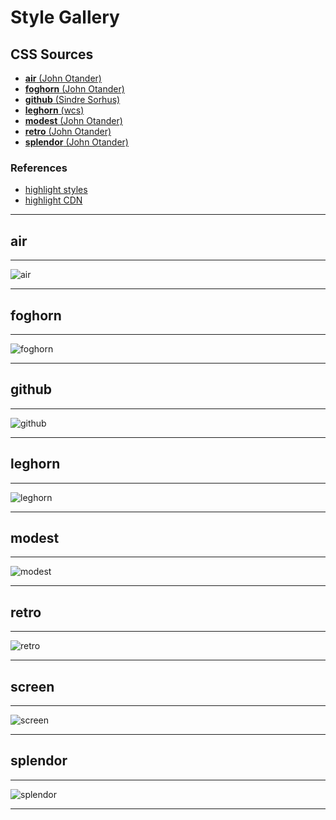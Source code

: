 # Style Gallery

## CSS Sources

+ [**air** (John Otander)](https://github.com/markdowncss/modest)
+ [**foghorn** (John Otander)](http://jasonm23.github.io/markdown-css-themes)
+ [**github** (Sindre Sorhus)](https://github.com/sindresorhus/github-markdown-css)
+ [**leghorn** (wcs)](#)
+ [**modest** (John Otander)](https://github.com/markdowncss/modest)
+ [**retro** (John Otander)](https://github.com/markdowncss/retro)
+ [**splendor** (John Otander)](https://github.com/markdowncss/splendor)


### References
+ [highlight styles][highlightjs]
+ [highlight CDN][highlightcdn]


----


## air

----

![air](img/air.png)

----

## foghorn

----

![foghorn](img/foghorn.png)

----

## github

----

![github](img/github.png)

----

## leghorn

----

![leghorn](img/leghorn.png)

----

## modest

----

![modest](img/modest.png)

----

## retro

----

![retro](img/retro.png)

----

## screen

----

![screen](img/screen.png)

----

## splendor

----

![splendor](img/splendor.png)

----


[highlightjs]: https://highlightjs.org
[highlightcdn]: https://cdnjs.com/libraries/highlight.js
